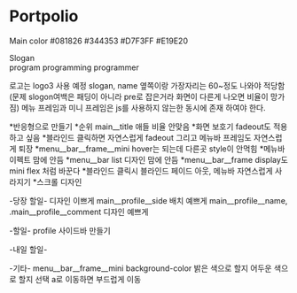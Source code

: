 # Portpolio

Main color 
#081826
#344353
#D7F3FF
#E19E20

Slogan  
program programming programmer

로고는 logo3 사용 예정
slogan, name 옆쪽이랑 가장자리는 60~정도 나와야 적당함
(문제 slogon여백은 패딩이 아니라 pre로 잡은거라 화면이 다른게 나오면 비율이 망가짐)
메뉴 프레임과 미니 프레임은 js를 사용하지 않는한 동시에 존재 하여야 한다.

*반응형으로 만들기
*순위 main__title 애들 비율 안맞음
*화면 보호기 fadeout도 적용하고 싶음
*블라인드 클릭하면 자연스럽게 fadeout 그리고 메뉴바 프레임도 자연스럽게 퇴장
*menu__bar__frame__mini hover는 되는데 다른곳 style이 안먹힘
*메뉴바 이펙트 맘에 안듬
*menu__bar list 디자인 맘에 안듬
*menu__bar__frame display도 mini flex 처럼 바꾼다
*블라인드 클릭시 블라인드 페이드 아웃, 메뉴바 자연스럽게 사라지기
*스크롤 디자인

-당장 할일-
디자인 이쁘게
main__profile__side 배치 예쁘게
main__profile__name, .main__profile__comment 디자인 예쁘게

-할일-
profile
사이드바 만들기

-내일 할일-

-기타-
menu__bar__frame__mini
background-color 밝은 색으로 할지 어두운 색으로 할지 선택
a로 이동하면 부드럽게 이동